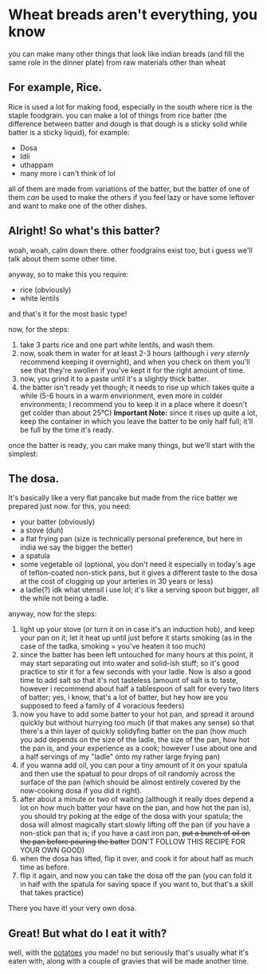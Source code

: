 # Wheat breads aren't everything, you know

you can make many other things that look like indian breads (and fill the same role in the dinner plate) from raw materials other than wheat  

## For example, Rice.

Rice is used a lot for making food, especially in the south where rice is the staple foodgrain. you can make a lot of things from rice batter (the difference between batter and dough is that dough is a sticky solid while batter is a sticky liquid), for example: 
- Dosa
- Idli
- uthappam
- many more i can't think of lol

all of them are made from variations of the batter, but the batter of one of them _can_ be used to make the others if you feel lazy or have some leftover and want to make one of the other dishes.

## Alright! So what's this batter?
woah, woah, calm down there. other foodgrains exist too, but i guess we'll talk about them some other time.

anyway, so to make this you require:
- rice (obviously)
- white lentils

and that's it for the most basic type!

now, for the steps:

1. take 3 parts rice and one part white lentils, and wash them.
2. now, soak them in water for at least 2-3 hours (although i _very sternly_ recommend keeping it overnight), and when you check on them you'll see that they're swollen if you've kept it for the right amount of time.
3. now, you grind it to a paste until it's a slightly thick batter.
4. the batter isn't ready yet though; it needs to rise up which takes quite a while (5-6 hours in a warm envirionment, even more in colder environments; I recommend you to keep it in a place where it doesn't get colder than about 25°C)
**Important Note:** since it rises up quite a lot, keep the container in which you leave the batter to be only half full; it'll be full by the time it's ready.

once the batter is ready, you can make many things, but we'll start with the simplest:

## The dosa.

It's basically like a very flat pancake but made from the rice batter we prepared just now.
for this, you need:
- your batter (obviously)
- a stove (duh)
- a flat frying pan (size is technically personal preference, but here in india we say the bigger the better)
- a spatula
- some vegetable oil (optional, you don't need it especially in today's age of teflon-coated non-stick pans, but it gives a different taste to the dosa at the cost of clogging up your arteries in 30 years or less)
- a ladle(?) idk what utensil i use lol; it's like a serving spoon but bigger, all the while not being a ladle.

anyway, now for the steps:

1. light up your stove (or turn it on in case it's an induction hob), and keep your pan on it; let it heat up until just before it starts smoking (as in the case of the tadka, smoking = you've heaten it too much)
2. since the batter has been left untouched for many hours at this point, it may start separating out into water and solid-ish stuff; so it's good practice to stir it for a few seconds with your ladle. Now is also a good time to add salt so that it's not tasteless (amount of salt is to taste, however i recommend about half a tablespoon of salt for every two liters of batter; yes, i know, that's a lot of batter, but hey how are you supposed to feed a family of 4 voracious feeders)
3. now you have to add some batter to your hot pan, and spread it around quickly but without hurrying too much (if that makes any sense) so that there's a thin layer of quickly solidyfing batter on the pan (how much you add depends on the size of the ladle, the size of the pan, how hot the pan is, and your experience as a cook; however I use about one and a half servings of my "ladle" onto my rather large frying pan)
4. if you wanna add oil, you can pour a tiny amount of it on your spatula and then use the spatual to pour drops of oil randomly across the surface of the pan (which should be almost entirely covered by the now-cooking dosa if you did it right).
5. after about a minute or two of waiting (although it really does depend a lot on how much batter your have on the pan, and how hot the pan is), you should try poking at the edge of the dosa with your spatula; the dosa will almost magically start slowly lifting off the pan (if you have a non-stick pan that is; if you have a cast iron pan, ~~put a bunch of oil on the pan before pouring the batter~~ DON'T FOLLOW THIS RECIPE FOR YOUR OWN GOOD)
6. when the dosa has lifted, flip it over, and cook it for about half as much time as before.
7. flip it again, and now you can take the dosa off the pan (you can fold it in half with the spatula for saving space if you want to, but that's a skill that takes practice)

There you have it! your very own dosa. 

## Great! But what do I eat it with?

well, with the [potatoes][1] you made! no but seriously that's usually what it's eaten with, along with a couple of gravies that will be made another time.

[1]: /core/supercharged-potatoes.md